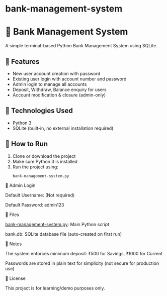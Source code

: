 # bank-management-system
# 🏦 Bank Management System

A simple terminal-based Python Bank Management System using SQLite.

## 🔐 Features
- New user account creation with password
- Existing user login with account number and password
- Admin login to manage all accounts
- Deposit, Withdraw, Balance enquiry for users
- Account modification & closure (admin-only)

## 📁 Technologies Used
- Python 3
- SQLite (built-in, no external installation required)

## 🚀 How to Run
1. Clone or download the project
2. Make sure Python 3 is installed
3. Run the project using:
   ```bash
   bank-management-system.py

🔑 Admin Login

Default Username: (Not required)

Default Password: admin123


📂 Files

[bank-management-system.py](https://github.com/K-Pavan-Sai-Varma/bank-management-system/blob/main/Bank_Management_Ssytem.py): Main Python script

bank.db: SQLite database file (auto-created on first run)


📝 Notes

The system enforces minimum deposit: ₹500 for Savings, ₹1000 for Current

Passwords are stored in plain text for simplicity (not secure for production use)


📌 License

This project is for learning/demo purposes only.
